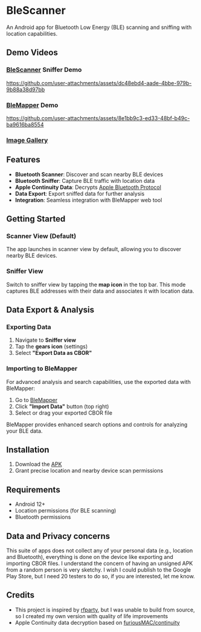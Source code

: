 # BleScanner
An Android app for Bluetooth Low Energy (BLE) scanning and sniffing with location capabilities.

## Demo Videos
### [BleScanner](https://github.com/Linterz/BleScanner/releases) Sniffer Demo
https://github.com/user-attachments/assets/dc48ebd4-aade-4bbe-979b-9b88a38d97bb

### [BleMapper](https://blemapper.pages.dev) Demo
https://github.com/user-attachments/assets/8e1bb9c3-ed33-48bf-b49c-ba9616ba8554

### [Image Gallery](https://imgur.com/a/GM5GVaD)

## Features
- **Bluetooth Scanner**: Discover and scan nearby BLE devices
- **Bluetooth Sniffer**: Capture BLE traffic with location data
- **Apple Continuity Data**: Decrypts [Apple Bluetooth Protocol](https://github.com/furiousMAC/continuity) 
- **Data Export**: Export sniffed data for further analysis
- **Integration**: Seamless integration with BleMapper web tool

## Getting Started
### Scanner View (Default)
The app launches in scanner view by default, allowing you to discover nearby BLE devices.

### Sniffer View
Switch to sniffer view by tapping the **map icon** in the top bar. This mode captures BLE addresses with their data and associates it with location data.

## Data Export & Analysis
### Exporting Data
1. Navigate to **Sniffer view**
2. Tap the **gears icon** (settings)
3. Select **"Export Data as CBOR"**

### Importing to BleMapper
For advanced analysis and search capabilities, use the exported data with BleMapper:
1. Go to [BleMapper](https://blemapper.pages.dev)
2. Click **"Import Data"** button (top right)
3. Select or drag your exported CBOR file

BleMapper provides enhanced search options and controls for analyzing your BLE data.

## Installation
1. Download the [APK](https://github.com/Linterz/BleScanner/releases)
2. Grant precise location and nearby device scan permissions

## Requirements
- Android 12+
- Location permissions (for BLE scanning)
- Bluetooth permissions

## Data and Privacy concerns
This suite of apps does not collect any of your personal data (e.g., location and Bluetooth), everything is done on the device like exporting and importing CBOR files. I understand the concern of having an unsigned APK from a random person is very sketchy. I wish I could publish to the Google Play Store, but I need 20 testers to do so, if you are interested, let me know.

## Credits
* This project is inspired by [rfparty](https://rfparty.xyz/), but I was unable to build from source, so I created my own version with quality of life improvements
* Apple Continuity data decryption based on [furiousMAC/continuity](https://github.com/furiousMAC/continuity)
